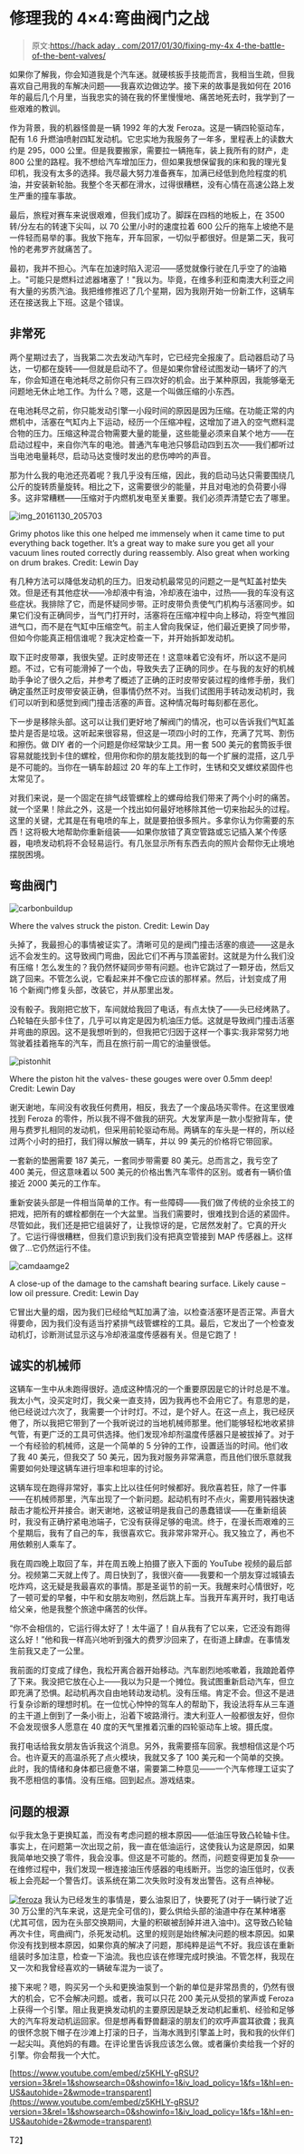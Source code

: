 # 修理我的 4×4:弯曲阀门之战

> 原文:[https://hack aday . com/2017/01/30/fixing-my-4x 4-the-battle-of-the-bent-valves/](https://hackaday.com/2017/01/30/fixing-my-4x4-the-battle-of-the-bent-valves/)

如果你了解我，你会知道我是个汽车迷。就硬核扳手技能而言，我相当生疏，但我喜欢自己用我的车解决问题——我喜欢边做边学。接下来的故事是我如何在 2016 年的最后几个月里，当我忠实的骑在我的怀里慢慢地、痛苦地死去时，我学到了一些艰难的教训。

作为背景，我的机器怪兽是一辆 1992 年的大发 Feroza。这是一辆四轮驱动车，配有 1.6 升燃油喷射四缸发动机。它忠实地为我服务了一年多，里程表上的读数大约是 295，000 公里。但是我要搬家，需要拉一辆拖车，装上我所有的财产，走 800 公里的路程。我不想给汽车增加压力，但如果我想保留我的床和我的理光复印机，我没有太多的选择。我尽最大努力准备赛车，加满已经低到危险程度的机油，并安装新轮胎。我整个冬天都在滑水，过得很糟糕，没有心情在高速公路上发生严重的撞车事故。

最后，旅程对赛车来说很艰难，但我们成功了。脚踩在四档的地板上，在 3500 转/分左右的转速下尖叫，以 70 公里/小时的速度拉着 600 公斤的拖车上坡绝不是一件轻而易举的事。我放下拖车，开车回家，一切似乎都很好。但是第二天，我可怜的老弗罗齐就痛苦了。

最初，我并不担心。汽车在加速时陷入泥沼——感觉就像行驶在几乎空了的油箱上。"可能只是燃料过滤器堵塞了！"我以为。毕竟，在维多利亚和南澳大利亚之间有大量的劣质汽油。我把维修推迟了几个星期，因为我刚开始一份新工作，这辆车还在接送我上下班。这是个错误。

## 非常死

两个星期过去了，当我第二次去发动汽车时，它已经完全报废了。启动器启动了马达，一切都在旋转——但就是启动不了。但是如果你曾经试图发动一辆坏了的汽车，你会知道在电池耗尽之前你只有三四次好的机会。出于某种原因，我能够毫无问题地无休止地工作。为什么？嗯，这是一个叫做压缩的小东西。

在电池耗尽之前，你只能发动引擎一小段时间的原因是因为压缩。在功能正常的内燃机中，活塞在气缸内上下运动，经历一个压缩冲程，这增加了进入的空气燃料混合物的压力。压缩这种混合物需要大量的能量，这些能量必须来自某个地方——在启动过程中，来自你汽车的电池。普通汽车电池只够启动四到五次——我们都听过当电池电量耗尽，启动马达变慢时发出的悲伤呻吟的声音。

那为什么我的电池还亮着呢？我几乎没有压缩，因此，我的启动马达只需要围绕几公斤的旋转质量旋转。相比之下，这需要很少的能量，并且对电池的负荷要小得多。这非常糟糕——压缩对于内燃机发电至关重要。我们必须弄清楚它去了哪里。

![img_20161130_205703](../Images/3a6b4d858785b056187531c4de1617f6.png)

Grimy photos like this one helped me immensely when it came time to put everything back together. It’s a great way to make sure you get all your vacuum lines routed correctly during reassembly. Also great when working on drum brakes. Credit: Lewin Day

有几种方法可以降低发动机的压力。旧发动机最常见的问题之一是气缸盖衬垫失效。但是还有其他症状——冷却液中有油，冷却液在油中，过热——我的车没有这些症状。我排除了它，而是怀疑同步带。正时皮带负责使气门机构与活塞同步。如果它们没有正确同步，当气门打开时，活塞将在压缩冲程中向上移动，将空气推回进气口，而不是在气缸中压缩空气。前主人曾向我保证，他们最近更换了同步带，但如今你能真正相信谁呢？我决定检查一下，并开始拆卸发动机。

取下正时皮带罩，我很失望。正时皮带还在！这意味着它没有坏，所以这不是问题。不过，它有可能滑掉了一个齿，导致失去了正确的同步。在与我的友好的机械助手争论了很久之后，并参考了概述了正确的正时皮带安装过程的维修手册，我们确定虽然正时皮带安装正确，但事情仍然不对。当我们试图用手转动发动机时，我们可以听到和感觉到阀门撞击活塞的声音。这种情况每时每刻都在恶化。

下一步是移除头部。这可以让我们更好地了解阀门的情况，也可以告诉我们气缸盖垫片是否是垃圾。这听起来很容易，但这是一项四小时的工作，充满了咒骂、割伤和擦伤。做 DIY 者的一个问题是你经常缺少工具。用一套 500 美元的套筒扳手很容易就能找到卡住的螺栓，但用你和你的朋友能找到的每一个扩展的混搭，这几乎是不可能的。当你在一辆车龄超过 20 年的车上工作时，生锈和交叉螺纹紧固件也太常见了。

对我们来说，是一个固定在排气歧管螺栓上的螺母给我们带来了两个小时的痛苦。就一个坚果！除此之外，这是一个找出如何最好地移除其他一切来抬起头的过程。这里的关键，尤其是在有电喷的车上，就是要拍很多照片。多拿你认为你需要的东西！这将极大地帮助你重新组装——如果你放错了真空管路或忘记插入某个传感器，电喷发动机将不会轻易运行。有几张显示所有东西去向的照片会帮你无止境地摆脱困境。

## 弯曲阀门

![carbonbuildup](../Images/ca9f6d3efd220039f7018e67617a4f43.png)

Where the valves struck the piston. Credit: Lewin Day

头掉了，我最担心的事情被证实了。清晰可见的是阀门撞击活塞的痕迹——这是永远不会发生的。这导致阀门弯曲，因此它们不再与顶盖密封。这就是为什么我们没有压缩！怎么发生的？我仍然怀疑同步带有问题。也许它跳过了一颗牙齿，然后又跳了回来。不管怎么说，它看起来并不像它应该的那样紧。然后，计划变成了用 16 个新阀门修复头部，改装它，并从那里出发。

没有骰子。我刚把它放下，车间就给我回了电话，有点太快了——头已经烤熟了。凸轮轴在头部卡住了，几乎可以肯定是因为机油压力低。这就是导致阀门撞击活塞并弯曲的原因。这不是我想听到的，但我把它归因于这样一个事实:我非常努力地驾驶着挂着拖车的汽车，而且在旅行前一周它的油量很低。

![pistonhit](../Images/8219d559d695a2862b005a14be007c0d.png)

Where the piston hit the valves- these gouges were over 0.5mm deep! Credit: Lewin Day

谢天谢地，车间没有收我任何费用，相反，我去了一个废品场买零件。在这里很难找到 Feroza 的零件，所以我不得不做我的研究。大发掌声是一款小型掀背车，使用与费罗扎相同的发动机，但采用前轮驱动布局。两辆车的车头是一样的，所以经过两个小时的扭打，我们得以解放一辆车，并以 99 美元的价格将它带回家。

一套新的垫圈需要 187 美元，一套同步带需要 80 美元。总而言之，我亏空了 400 美元，但这意味着以 500 美元的价格出售汽车零件的区别。或者有一辆价值接近 2000 美元的工作车。

重新安装头部是一件相当简单的工作。有一些障碍——我们做了传统的业余技工的把戏，把所有的螺栓都倒在一个大盆里。当我们需要时，很难找到合适的紧固件。尽管如此，我们还是把它组装好了，让我惊讶的是，它居然发射了。它真的开火了。它运行得很糟糕，但我们意识到我们没有把真空管接到 MAP 传感器上。这样做了…它仍然运行不佳。

![camdaamge2](../Images/83abcb9486d76dc80be365f98ecf79e0.png)

A close-up of the damage to the camshaft bearing surface. Likely cause – low oil pressure. Credit: Lewin Day

它冒出大量的烟，因为我们已经给气缸加满了油，以检查活塞环是否正常。声音大得要命，因为我们没有适当拧紧排气歧管螺栓的工具。最后，它发出了一个检查发动机灯，诊断测试显示这与冷却液温度传感器有关。但是它跑了！

## 诚实的机械师

这辆车一生中从未跑得很好。造成这种情况的一个重要原因是它的计时总是不准。我太小气，没买定时灯，我父亲一直支持，因为我再也不会用它了。有意思的是，他已经说过六次了，我需要一个计时灯。不过，是个好人。在这一点上，我已经厌倦了，所以我把它带到了一个我听说过的当地机械师那里。他们能够轻松地收紧排气管，有更广泛的工具可供选择。他们发现冷却剂温度传感器只是被拔掉了。对于一个有经验的机械师，这是一个简单的 5 分钟的工作，设置适当的时间。他们收了我 40 美元，但我交了 50 美元，因为我对服务非常满意，而且他们很乐意就我需要如何处理这辆车进行坦率和坦率的讨论。

这辆车现在跑得非常好，事实上比以往任何时候都好。我欣喜若狂，除了一件事——在机械师那里，汽车出现了一个新问题。起动机有时不点火，需要用钝器快速敲击才能松开并接合。谢天谢地，这被证明是我自己的愚蠢错误——在重新组装时，我没有正确拧紧电池端子，它没有获得足够的电流。终于，在漫长而艰难的三个星期后，我有了自己的车，我很喜欢它。我非常非常开心。我又独立了，再也不用依赖别人乘车了。

我在周四晚上取回了车，并在周五晚上拍摄了嵌入下面的 YouTube 视频的最后部分。视频第二天就上传了。周日快到了，我很兴奋——我要和一个朋友穿过城镇去吃炸鸡，这无疑是我最喜欢的事情。那是圣诞节的前一天。我醒来时心情很好，吃了一顿可爱的早餐，中午和女朋友吻别，然后跳上车。当我开车离开时，我打电话给父亲，他是我整个旅途中痛苦的伙伴。

“你不会相信的，它运行得太好了！太牛逼了！自从我有了它以来，它还没有跑得这么好！”他和我一样高兴地听到强大的费罗沙回来了，在街道上肆虐。在事情发生前我又走了一公里。

我前面的灯变成了绿色，我松开离合器开始移动。汽车剧烈地咳嗽着，我踉跄着停了下来。我没把它放在心上——我以为只是一个摊位。我试图重新启动汽车，但立即充满了恐惧。起动机再次自由地转动发动机。没有压缩。肯定不会。但这不是进行复杂诊断的理想时机。在一位忧心忡忡的驾车人的帮助下，我设法将车从三车道的主干道上倒到了一条小街上，沿着下坡路滑行。澳大利亚人一般都很友好，但你不会发现很多人愿意在 40 度的天气里推着沉重的四轮驱动车上坡。摄氏度。

我打电话给我女朋友告诉我这个消息。另外，我需要搭车回家。我想相信这是个巧合。也许夏天的高温杀死了点火模块，我就又多了 100 美元和一个简单的交换。此时，我的情绪和身体都已疲惫不堪，需要第二种意见——一个汽车修理工证实了我不愿相信的事情。没有压缩。回到起点。游戏结束。

## 问题的根源

似乎我太急于更换缸盖，而没有考虑问题的根本原因——低油压导致凸轮轴卡住。事实上，在问题第一次出现之前，我一直在低油运行，这使我认为这是原因，如果我简单地交换了零件，我会没事。但这是不可能的。然而，问题变得更加复杂——在维修过程中，我们发现一根连接油压传感器的电线断开。当您的油压低时，仪表板上会亮起一个警告灯。该系统在第二次失败时没有发出警告。这有点神秘。

[![feroza](../Images/44502c317e21e7e316bc702c38ca3fb4.png)](https://hackaday.com/wp-content/uploads/2017/01/feroza.png) 我认为已经发生的事情是，要么油泵旧了，快要死了(对于一辆行驶了近 30 万公里的汽车来说，这是完全可信的)，要么供给头部的油道中存在某种堵塞(尤其可信，因为在头部交换期间，大量的积碳被刮掉并进入油中)。这导致凸轮轴再次卡住，弯曲阀门，杀死发动机。这里的规则是始终解决问题的根本原因。如果你没有找到根本原因，如果你真的解决了问题，那纯粹是运气不好。我应该在重新组装时多加注意，检查一下油流。我也应该在修理完成时换油。不管怎样，我现在又一次和我曾经喜欢的一辆破车混为一谈了。

接下来呢？嗯，购买另一个头和更换油泵到一个新的单位是非常昂贵的，仍然有很大的机会，它不会解决问题。或者，我可以只花 200 美元从受损的掌声或 Feroza 上获得一个引擎。阻止我更换发动机的主要原因是缺乏发动机起重机、经验和足够大的汽车将发动机运回家。但是想再看野兽翻滚的朋友们的欢呼声震耳欲聋；我真的很怀念脱下帽子在沙滩上打滚的日子，当海水溅到引擎盖上时，我和我的伙伴们一起尖叫。真他妈的有趣。在评论里告诉我应该怎么做。或者廉价卖给我一个好的引擎。你会帮我一个大忙。

 [https://www.youtube.com/embed/z5KHLY-gRSU?version=3&rel=1&showsearch=0&showinfo=1&iv_load_policy=1&fs=1&hl=en-US&autohide=2&wmode=transparent](https://www.youtube.com/embed/z5KHLY-gRSU?version=3&rel=1&showsearch=0&showinfo=1&iv_load_policy=1&fs=1&hl=en-US&autohide=2&wmode=transparent)

T2】